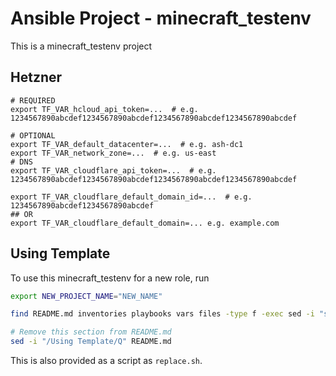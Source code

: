 Ansible Project - minecraft_testenv
========================================

This is a minecraft_testenv project

Hetzner
-------

```
# REQUIRED
export TF_VAR_hcloud_api_token=...  # e.g. 1234567890abcdef1234567890abcdef1234567890abcdef1234567890abcdef

# OPTIONAL
export TF_VAR_default_datacenter=...  # e.g. ash-dc1
export TF_VAR_network_zone=...  # e.g. us-east
# DNS
export TF_VAR_cloudflare_api_token=...  # e.g. 1234567890abcdef1234567890abcdef1234567890abcdef1234567890abcdef

export TF_VAR_cloudflare_default_domain_id=...  # e.g. 1234567890abcdef1234567890abcdef
## OR
export TF_VAR_cloudflare_default_domain=... e.g. example.com

```

Using Template
--------------
To use this minecraft_testenv for a new role, run


```bash
export NEW_PROJECT_NAME="NEW_NAME"

find README.md inventories playbooks vars files -type f -exec sed -i "s/minecraft_testenv/${NEW_PROJECT_NAME}/g" {} + # Do not run this more than once

# Remove this section from README.md
sed -i "/Using Template/Q" README.md
```

This is also provided as a script as `replace.sh`.  
